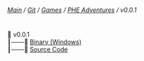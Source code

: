 ###### [Main](https://pikakid98.github.io) / [Git](https://git-pikakid98.github.io) / [Games](https://git-pikakid98.github.io/games) / [PHE Adventures](https://git-pikakid98.github.io/games/phe-adventures) / v0.0.1
<h1></h1>

📂 v0.0.1
\
┃───📄 [Binary (Windows)](https://github.com/Git-Pikakid98/phe-adventures/releases/download/v0.0.1/PHE.Adventures.V0.0.1.Pre-Alpha.7z)
\
┃───📄 [Source Code](https://github.com/Git-Pikakid98/phe-adventures/archive/refs/tags/v0.0.1a.zip)